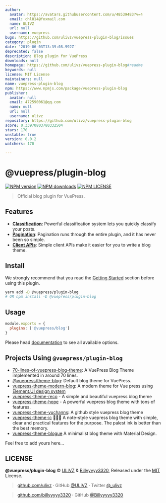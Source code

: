 ```yaml
---
author:
  avatar: https://avatars.githubusercontent.com/u/48539483?v=4
  email: chl814@foxmail.com
  name: ULIVZ
  url: null
  username: vuepress
bugs: https://github.com/ulivz/vuepress-plugin-blog/issues
category: plugin
date: '2019-06-03T13:39:08.992Z'
deprecated: false
description: Blog plugin for VuePress
downloads: null
homepage: https://github.com/ulivz/vuepress-plugin-blog#readme
keywords: null
license: MIT License
maintainers: null
name: vuepress-plugin-blog
npm: https://www.npmjs.com/package/vuepress-plugin-blog
publisher:
  avatar: null
  email: 472590061@qq.com
  name: null
  url: null
  username: ulivz
repository: https://github.com/ulivz/vuepress-plugin-blog
score: 0.33970803780332504
stars: 170
unstable: true
version: 0.0.2
watchers: 170

---
```


# @vuepress/plugin-blog

[![NPM version](https://badgen.net/npm/v/@vuepress/plugin-blog)](https://npmjs.com/package/@vuepress/plugin-blog) 
[![NPM downloads](https://badgen.net/npm/dm/@vuepress/plugin-blog)](https://npmjs.com/package/@vuepress/plugin-blog) 
[![NPM LICENSE](https://badgen.net/npm/license/@vuepress/plugin-blog)](https://github.com/vuepressjs/vuepress-plugin-blog/blob/master/LICENSE)

> Official blog plugin for VuePress. 

## Features

- [**Classification**](https://vuepress-plugin-blog.billyyyyy3320.com/guide/getting-started.html#document-classifier): 
Powerful classification system lets you quickly classify your posts.
- [**Pagination**](https://vuepress-plugin-blog.billyyyyy3320.com/guide/getting-started.html#pagination): 
Pagination runs through the entire plugin, and it has never been so simple.
- [**Client APIs**](https://vuepress-plugin-blog.billyyyyy3320.com/client-api/): Simple client APIs make it easier for you to write a blog theme.       

## Install

We strongly recommend that you read the [Getting Started](https://vuepress-plugin-blog.billyyyyy3320.com/guide/getting-started.html) section before using this plugin.

```bash
yarn add -D @vuepress/plugin-blog
# OR npm install -D @vuepress/plugin-blog
```

## Usage

```javascript
module.exports = {
  plugins: ['@vuepress/blog'] 
}
```

Please head [documentation](https://vuepress-plugin-blog.billyyyyy3320.com/) to see all available options.


## Projects Using `@vuepress/plugin-blog`

- [70-lines-of-vuepress-blog-theme](https://github.com/ulivz/70-lines-of-vuepress-blog-theme): A VuePress Blog Theme implemented in around 70 lines.
- [@vuepress/theme-blog](https://github.com/ulivz/vuepress-theme-blog): Default blog theme for VuePress.
- [vuepress-theme-modern-blog](https://github.com/z3by/vuepress-theme-modern-blog): A modern theme for Vue press using [Element.UI design system](https://element.eleme.io/#/)
- [vuepress-theme-reco](https://github.com/vuepress-reco/vuepress-theme-reco) - A simple and beautiful vuepress blog theme
- [vuepress-theme-hope](https://github.com/Mister-Hope/vuepress-theme-hope/) - A powerful vuepress blog theme with tons of features.
- [vuepress-theme-yuchanns](https://github.com/yuchanns/vuepress-theme-yuchanns): A github style vuepress blog theme
- [vuepress-theme-ic](https://github.com/IKangXu/vuepress-theme-ic) :tada::tada::tada: A note-style vuepress blog theme with simple, clear and practical features for the purpose. The palest ink is better than the best memory.
- [vuepress-theme-blogue](https://github.com/ocavue/vuepress-theme-blogue) A minimalist blog theme with Material Design.

Feel free to add yours here...



## LICENSE

**@vuepress/plugin-blog** © [ULIVZ](https://github.com/ulivz) & [Billyyyyy3320](https://github.com/billyyyyy3320), Released under the [MIT](./LICENSE) License.<br>

> [github.com/ulivz](https://github.com/ulivz) · GitHub [@ULIVZ](https://github.com/ulivz) · Twitter [@_ulivz](https://twitter.com/_ulivz)

> [github.com/billyyyyy3320](https://github.com/billyyyyy3320) · GitHub [@Billyyyyy3320](https://github.com/billyyyyy3320) 
